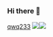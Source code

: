 ### Hi there 👋
[qwq233](https://count.getloli.com/get/@qwq233?theme=rule12)
[![](https://github-readme-stats.vercel.app/api?username=qwq233&icon_color=CE1D2D&show_icons=true&theme=light&text_color=718096&hide_title=true)](https://github-readme-stats.vercel.app/api?username=qwq233&icon_color=CE1D2D&show_icons=true&theme=dark&text_color=718096&hide_title=true)[![](https://github-readme-stats.vercel.app/api/top-langs/?username=qwq233&hide=xml)](https://github-readme-stats.vercel.app/api/top-langs/?username=qwq233&hide=xml)
